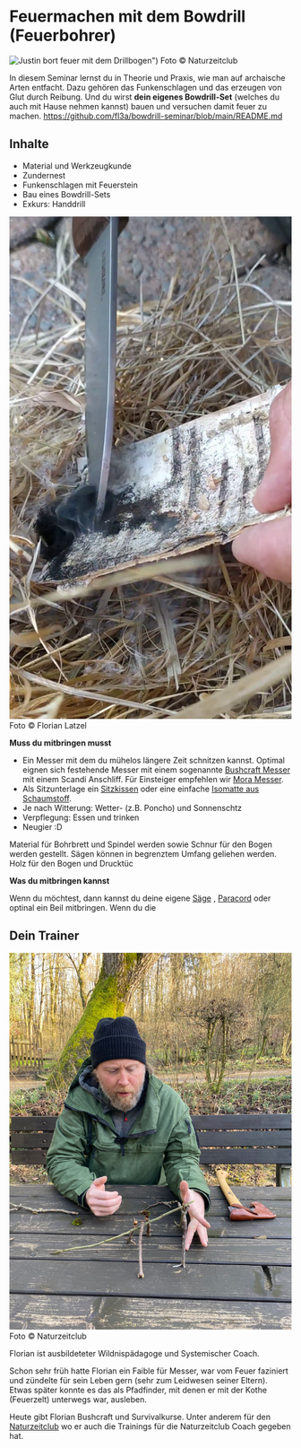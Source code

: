 # Feuermachen mit dem Bowdrill (Feuerbohrer)

![Justin bort feuer mit dem Drillbogen"](/images/justin-bowdrill-action.jpg))
Foto © Naturzeitclub

In diesem Seminar lernst du in Theorie und Praxis, 
wie man auf archaische Arten entfacht. 
Dazu gehören das Funkenschlagen und das erzeugen von Glut durch Reibung.
Und du wirst **dein eigenes Bowdrill-Set** (welches du auch mit Hause nehmen kannst) bauen 
und versuchen damit feuer zu machen.
https://github.com/fl3a/bowdrill-seminar/blob/main/README.md
## Inhalte
- Material und Werkzeugkunde
- Zundernest
- Funkenschlagen mit Feuerstein
- Bau eines Bowdrill-Sets
- Exkurs: Handdrill

![Übertragung der Glut in das Glutnest](/images/bowdrill-glut-uebertragung-glutnest.png)
Foto © Florian Latzel


**Muss du mitbringen musst**

- Ein Messer mit dem du mühelos längere Zeit schnitzen kannst. 
Optimal eignen sich festehende Messer mit einem sogenannte [Bushcraft Messer](
https://www.globetrotter.de/feststehende-messer/?filter.Keywords=Bushcraft-Messer) 
mit einem Scandi Anschliff. Für Einsteiger empfehlen wir [Mora Messer](
https://www.globetrotter.de/feststehende-messer/morakniv/).
- Als Sitzunterlage ein [Sitzkissen](https://www.globetrotter.de/outdoor-ausruestung/isomatten/sitzkissen/)
oder eine einfache [Isomatte aus Schaumstoff](
https://www.globetrotter.de/outdoor-ausruestung/isomatten/schaumstoffmatten/).
- Je nach Witterung: Wetter- (z.B. Poncho) und Sonnenschtz 
- Verpflegung: Essen und trinken
- Neugier :D

Material für Bohrbrett und Spindel werden sowie Schnur für den Bogen werden gestellt. 
Sägen können in begrenztem Umfang geliehen werden.
Holz für den Bogen und Drucktüc 


**Was du mitbringen kannst**

Wenn du möchtest, dann kannst du deine eigene [Säge](https://www.globetrotter.de/macheten-und-saegen/)
, [Paracord](https://www.globetrotter.de/coghlans-reepschnur-paracord-15-m-schwarz-1242741/?sku=5637880850)
oder optinal ein Beil mitbringen.
Wenn du die 

## Dein Trainer

![Florian baut das Modell einer Debris Hut](/images/florian-latzel-modell-debris-hut.jpg)
Foto © Naturzeitclub

Florian ist ausbildeteter Wildnispädagoge und Systemischer Coach.

Schon sehr früh hatte Florian ein Faible für Messer, war vom Feuer faziniert 
und zündelte für sein Leben gern (sehr zum Leidwesen seiner Eltern). 
Etwas später konnte es das als Pfadfinder, mit denen er mit der Kothe (Feuerzelt) unterwegs war, ausleben.

Heute gibt Florian Bushcraft und Survivalkurse. Unter anderem für den [Naturzeitclub](
https://naturzeit.club/) wo er auch die Trainings für die Naturzeitclub Coach gegeben hat.

 
